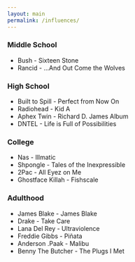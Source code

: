 ```yaml
---
layout: main
permalink: /influences/
---
```


### Middle School

- Bush - Sixteen Stone
- Rancid - ...And Out Come the Wolves

### High School

- Built to Spill - Perfect from Now On
- Radiohead - Kid A
- Aphex Twin - Richard D. James Album
- DNTEL - Life is Full of Possibilities

### College

- Nas - Illmatic
- Shpongle - Tales of the Inexpressible
- 2Pac - All Eyez on Me
- Ghostface Killah - Fishscale

### Adulthood

- James Blake - James Blake
- Drake - Take Care
- Lana Del Rey - Ultraviolence
- Freddie Gibbs - Piñata
- Anderson .Paak - Malibu
- Benny The Butcher - The Plugs I Met 